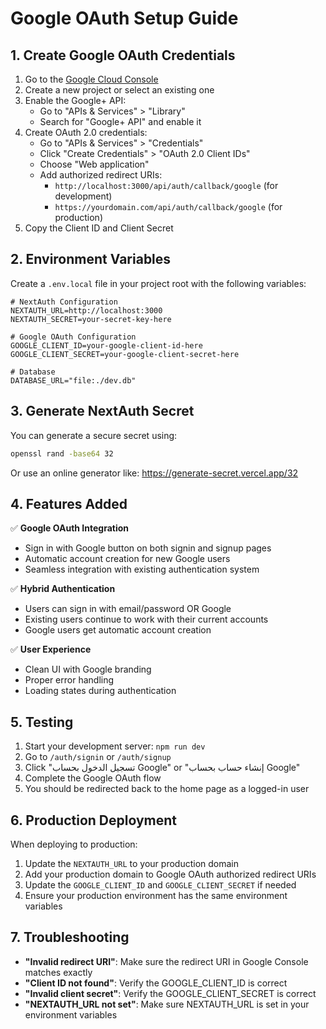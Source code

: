 # Google OAuth Setup Guide

## 1. Create Google OAuth Credentials

1. Go to the [Google Cloud Console](https://console.cloud.google.com/)
2. Create a new project or select an existing one
3. Enable the Google+ API:
   - Go to "APIs & Services" > "Library"
   - Search for "Google+ API" and enable it
4. Create OAuth 2.0 credentials:
   - Go to "APIs & Services" > "Credentials"
   - Click "Create Credentials" > "OAuth 2.0 Client IDs"
   - Choose "Web application"
   - Add authorized redirect URIs:
     - `http://localhost:3000/api/auth/callback/google` (for development)
     - `https://yourdomain.com/api/auth/callback/google` (for production)
5. Copy the Client ID and Client Secret

## 2. Environment Variables

Create a `.env.local` file in your project root with the following variables:

```env
# NextAuth Configuration
NEXTAUTH_URL=http://localhost:3000
NEXTAUTH_SECRET=your-secret-key-here

# Google OAuth Configuration
GOOGLE_CLIENT_ID=your-google-client-id-here
GOOGLE_CLIENT_SECRET=your-google-client-secret-here

# Database
DATABASE_URL="file:./dev.db"
```

## 3. Generate NextAuth Secret

You can generate a secure secret using:
```bash
openssl rand -base64 32
```

Or use an online generator like: https://generate-secret.vercel.app/32

## 4. Features Added

✅ **Google OAuth Integration**
- Sign in with Google button on both signin and signup pages
- Automatic account creation for new Google users
- Seamless integration with existing authentication system

✅ **Hybrid Authentication**
- Users can sign in with email/password OR Google
- Existing users continue to work with their current accounts
- Google users get automatic account creation

✅ **User Experience**
- Clean UI with Google branding
- Proper error handling
- Loading states during authentication

## 5. Testing

1. Start your development server: `npm run dev`
2. Go to `/auth/signin` or `/auth/signup`
3. Click "تسجيل الدخول بحساب Google" or "إنشاء حساب بحساب Google"
4. Complete the Google OAuth flow
5. You should be redirected back to the home page as a logged-in user

## 6. Production Deployment

When deploying to production:
1. Update the `NEXTAUTH_URL` to your production domain
2. Add your production domain to Google OAuth authorized redirect URIs
3. Update the `GOOGLE_CLIENT_ID` and `GOOGLE_CLIENT_SECRET` if needed
4. Ensure your production environment has the same environment variables

## 7. Troubleshooting

- **"Invalid redirect URI"**: Make sure the redirect URI in Google Console matches exactly
- **"Client ID not found"**: Verify the GOOGLE_CLIENT_ID is correct
- **"Invalid client secret"**: Verify the GOOGLE_CLIENT_SECRET is correct
- **"NEXTAUTH_URL not set"**: Make sure NEXTAUTH_URL is set in your environment variables
